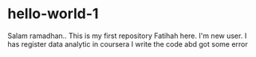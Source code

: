 # hello-world-1
Salam ramadhan.. This is my first repository
Fatihah here. I'm new user. I has register data analytic in coursera
I write the code abd got some error
